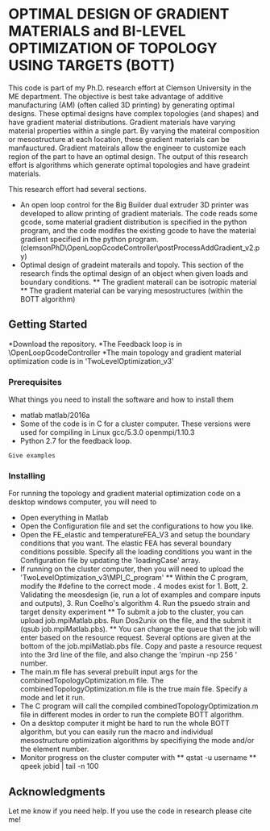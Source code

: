 # OPTIMAL DESIGN OF GRADIENT MATERIALS and BI-LEVEL OPTIMIZATION OF TOPOLOGY USING TARGETS (BOTT)

This code is part of my Ph.D. research effort at  Clemson University in the ME department. The objective is best take advantage of additive manufacturing (AM) (often called 3D printing) by generating optimal designs. These optimal designs have complex topologies (and shapes) and have gradient material distributions. Gradient materials have varying material properties within a single part. By varying the mateiral composition or mesostructure at each location, these gradient materials can be manfauctured. Gradient mateirals allow the engineer to customize each region of the part to have an optimal design. The output of this research effort is algorithms which generate optimal topologies and have gradeint materials. 

This research effort had several sections. 
* An open loop control for the Big Builder dual extruder 3D printer was developed to allow printing of gradient materials. The code reads some gcode, some material gradient distribution is specified in the python program, and the code modifes the existing gcode to have the material gradient specified in the python program. (clemsonPhD\OpenLoopGcodeController\postProcessAddGradient_v2.py)
* Optimal design of gradeint materails and topoly. This section of the research finds the optimal design of an object when given loads and boundary conditions. 
** The gradient materail can be isotropic material
** The gradient material can be varying mesostructures (within the BOTT algorithm)

## Getting Started

*Download the repository. 
*The Feedback loop is in \OpenLoopGcodeController
*The main topology and gradient material optimization code is in 'TwoLevelOptimization_v3'



### Prerequisites

What things you need to install the software and how to install them

* matlab  matlab/2016a
* Some of the code is in C for a cluster computer. These versions were used for compiling in Linux gcc/5.3.0 openmpi/1.10.3
* Python 2.7 for the feedback loop. 

```
Give examples
```

### Installing

For running the topology and gradient material optimization code on a desktop windows computer, you will need to 
* Open everything in Matlab
* Open the Configuration file and set the configurations to how you like. 
* Open the FE_elastic and temperatureFEA_V3 and setup the boundary conditions that you want. The elastic FEA has several boundary conditions possible. Specify all the loading conditions you want in the Configuration file by updating the 'loadingCase' array. 
* If running on the cluster computer, then you will need to upload the 'TwoLevelOptimization_v3\MPI_C_program'
** Within the C program, modify the #define to the correct mode . 4 modes exist for 1. Bott, 2. Validating the meosdesign (ie, run a lot of examples and compare inputs and outputs), 3. Run Coelho's algorithm 4. Run the psuedo strain and target density experiment
** To submit a job to the cluster, you can upload job.mpiMatlab.pbs. Run Dos2unix on the file, and the submit it (qsub job.mpiMatlab.pbs). 
** You can change the queue that the job will enter based on the resource request. Several options are given at the bottom of the job.mpiMatlab.pbs file. Copy and paste a resource request into the 3rd line of the file, and also change the 'mpirun -np 256 ' number. 
* The main.m file has several prebuilt input args for the combinedTopologyOptimization.m file. The combinedTopologyOptimization.m file is the true main file. Specify a mode and let it run. 
* The C program will call the compiled combinedTopologyOptimization.m file in different modes in order to run the complete BOTT algorithm. 
* On a desktop computer it might be hard to run the whole BOTT algorithm, but you can easily run the macro and individual mesostructure optimization algorithms by specifiying the mode and/or the element number. 
* Monitor progress on the cluster computer with 
** qstat -u username
** qpeek jobid | tail -n 100




## Acknowledgments

Let me know if you need help.
If you use the code in research please cite me!

